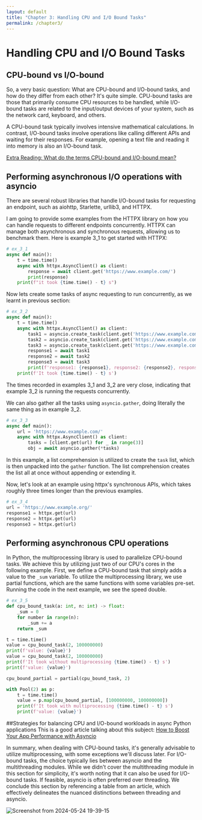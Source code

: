 ```yaml
---
layout: default
title: "Chapter 3: Handling CPU and I/O Bound Tasks"
permalink: /chapter3/
---
```


# Handling CPU and I/O Bound Tasks
## CPU-bound vs I/O-bound
So, a very basic question: What are CPU-bound and I/O-bound tasks, and how do they differ from each other? 
It's quite simple. CPU-bound tasks are those that primarily consume CPU resources to be handled, while I/O-bound tasks
are related to the input/output devices of your system, such as the network card, keyboard, and others.

A CPU-bound task typically involves intensive mathematical calculations. 
In contrast, I/O-bound tasks involve operations like calling different APIs and waiting for their responses. 
For example, opening a text file and reading it into memory is also an I/O-bound task.



[Extra Reading: What do the terms CPU-bound and I/O-bound mean?](https://stackoverflow.com/questions/868568/what-do-the-terms-cpu-bound-and-i-o-bound-mean)

## Performing asynchronous I/O operations with asyncio

There are several robust libraries that handle I/O-bound tasks for requesting an endpoint, 
such as aiohttp, Starlette, urllib3, and HTTPX.

I am going to provide some examples from the HTTPX library on how you can handle requests 
to different endpoints concurrently. 
HTTPX can manage both asynchronous and synchronous requests, allowing us to benchmark them.
Here is example 3_1 to get started with HTTPX:


```python
# ex_3_1
async def main():
    t = time.time()
    async with httpx.AsyncClient() as client:
        response = await client.get('https://www.example.com/')
        print(response)
    print(f"it took {time.time() - t} s")
```

Now lets create some tasks of async requesting to run concurrently, as we learnt in previous section:
```python
# ex_3_2
async def main():
    t = time.time()
    async with httpx.AsyncClient() as client:
        task1 = asyncio.create_task(client.get('https://www.example.com/'))
        task2 = asyncio.create_task(client.get('https://www.example.com/'))
        task3 = asyncio.create_task(client.get('https://www.example.com/'))
        response1 = await task1
        response2 = await task2
        response3 = await task3
        print(f'response1: {response1}, response2: {response2}, response3: {response3}')
    print(f'It took {time.time() - t} s')

```

The times recorded in examples 3_1 and 3_2 are very close,
indicating that example 3_2 is running the requests concurrently.

We can also gather all the tasks using `asyncio.gather`, doing literally the same thing as in example 3_2.
```python
# ex_3_3
async def main():
    url = 'https://www.example.com/'
    async with httpx.AsyncClient() as client:
        tasks = [client.get(url) for _ in range(3)]
        obj = await asyncio.gather(*tasks)
```

In this example, a list comprehension is utilized to create the `task` list,
which is then unpacked into the `gather` function.
The list comprehension creates the list all at once without appending or extending it.

Now, let's look at an example using httpx's synchronous APIs,
which takes roughly three times longer than the previous examples.

```python
# ex_3_4
url = 'https://www.example.org/'
response1 = httpx.get(url)
response2 = httpx.get(url)
response3 = httpx.get(url)
```

## Performing asynchronous CPU operations

In Python, the multiprocessing library is used to parallelize CPU-bound tasks. 
We achieve this by utilizing just two of our CPU's cores in the following example.
First, we define a CPU-bound task that simply adds a value to the `_sum` variable. 
To utilize the multiprocessing library, we use partial functions, 
which are the same functions with some variables pre-set. 
Running the code in the next example, we see the speed double.
```python
# ex_3_5
def cpu_bound_task(a: int, n: int) -> float:
    _sum = 0
    for number in range(n):
        _sum += a
    return _sum

t = time.time()
value = cpu_bound_task(2, 100000000)
print(f'value: {value}')
value = cpu_bound_task(2, 100000000)
print(f'It took without multiprocessing {time.time() - t} s')
print(f'value: {value}')

cpu_bound_partial = partial(cpu_bound_task, 2)

with Pool(2) as p:
    t = time.time()
    value = p.map(cpu_bound_partial, [100000000, 100000000])
    print(f'It took with multiprocessing {time.time() - t} s')
    print(f'value: {value}')
```

##Strategies for balancing CPU and I/O-bound workloads in async Python applications
This is a good article talking about this subject:
[How to Boost Your App Performance with Asyncio](https://blog.cellenza.com/en/software-development/how-to-boost-your-apps-performance-with-asyncio-a-practical-guide-for-python-developers/)

In summary, when dealing with CPU-bound tasks, it's generally advisable to utilize multiprocessing, 
with some exceptions we'll discuss later. 
For I/O-bound tasks, the choice typically lies between asyncio and the multithreading modules.
While we didn't cover the multithreading module in this section for simplicity, 
it's worth noting that it can also be used for I/O-bound tasks. 
If feasible, asyncio is often preferred over threading. 
We conclude this section by referencing a table from an article,
which effectively delineates the nuanced distinctions between threading and asyncio.


![Screenshot from 2024-05-24 19-39-15](https://github.com/aligheshlaghi97/asynchronous-python/assets/121802083/935a265a-aa5f-4e35-b311-d9d810e9f5c1)
